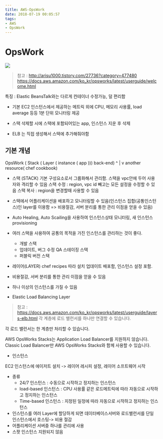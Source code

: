 ```yaml
---
title: AWS-OpsWork
date: 2018-07-19 00:05:57
tags:
- AWS
- OpsWork
---
```


# OpsWork

<img src='https://q00.github.io/img/aws.png'>

> 참고 : http://arisu1000.tistory.com/27736?category=477480
> https://docs.aws.amazon.com/ko_kr/opsworks/latest/userguide/welcome.html

특징 : Elastic BeansTalk와는 다르게 컨테이너 수정가능, 덜 편리함

- 기본 EC2 인스턴스에서 제공하는 메트릭 외에 CPU, 메모리 사용률, load average 등등 1분 단위 모니터링 제공

- 스택 삭제할 시에 스택에 포함되어있는 app, 인스턴스 지운 후 삭제

- ELB 는 직접 생성해서 스택에 추가해줘야함

## 기본 개념

OpsWork ( Stack ( Layer ( instance ( app ))) back-end)
^
|
v
another resource( chef cookbook)

* 스택 (STACK)
기본 구성요소로서 그룹화해서 관리함. 스택을 vpc안에 두어 사용자와 격리할 수 있음
스택 수정 : region, vpc id 빼고는 모든 설정을 수정할 수 있음
스택 복사 : region을 변경할때 사용할 수 있음

- 스택에서 어플리케이션을 배포하고 모니터링할 수 있음(인스턴스 집합(공통인스턴스)인 layer를 이용함 => 비용절감, 서버 분리를 통한 관리 이점을 얻을 수 있음)

- Auto Healing, Auto Scailing을 사용하여 인스턴스상태 모니터링, 새 인스턴스 provisioning

- 여러 스택을 사용하여 공통의 목적을 가진 인스턴스를 관리하는 것이 좋다.
  - 개발 스택
  - 업데이트, 버그 수정 QA 스테이징 스택
  - 퍼블릭 버전 스택


* 레이어(LAYER)
chef recipes 따라 설치 업데이트 배포함, 인스턴스 설정 포함.
- 비용절감, 서버 분리를 통한 관리 이점을 얻을 수 있음
- 하나 이상의 인스턴스를 가질 수 있음

- Elastic Load Balancing Layer
> 참고 : https://docs.aws.amazon.com/ko_kr/opsworks/latest/userguide/layers-elb.html
각 계층에 로드 밸런서를 하나만 연결할 수 있습니다.

각 로드 밸런서는 한 계층만 처리할 수 있습니다.

AWS OpsWorks Stacks는 Application Load Balancer를 지원하지 않습니다. Classic Load Balancer만 AWS OpsWorks Stacks와 함께 사용할 수 있습니다.


* 인스턴스

EC2 인스턴스에 에이저트 설치 -> 레이어 레시피 설정, 레이어 소프트웨어 시작
- 종류
  - 24/7 인스턴스 : 수동으로 시작하고 정지하는 인스턴스
  - load-based 인스턴스 : CPU 사용률 같은 로드메트릭에 따라 자동으로 시작하고 정지하는 인스턴스
  - Time-based 인스턴스 : 지정된 일정에 따라 자동으로 시작하고 정지하는 인스턴스
- 인스턴스를 여러 Layer에 할당하게 되면 데이터베이스서버와 로드밸런서를 단일 인스턴스에서 호스팅-> 비용 절감
- 어플리케이션 서버중 하나를 관리에 사용
- 스팟 인스턴스 지원되지 않음
